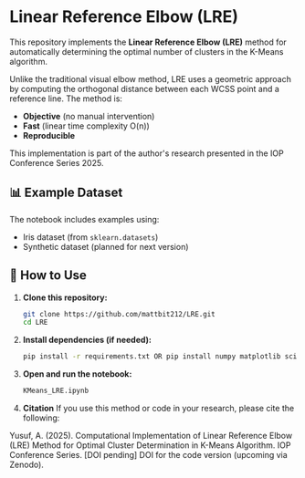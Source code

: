 # Linear Reference Elbow (LRE)

This repository implements the **Linear Reference Elbow (LRE)** method for automatically determining the optimal number of clusters in the K-Means algorithm.

Unlike the traditional visual elbow method, LRE uses a geometric approach by computing the orthogonal distance between each WCSS point and a reference line. The method is:
- **Objective** (no manual intervention)
- **Fast** (linear time complexity O(n))
- **Reproducible**

This implementation is part of the author's research presented in the IOP Conference Series 2025.

## 📊 Example Dataset
The notebook includes examples using:
- Iris dataset (from `sklearn.datasets`)
- Synthetic dataset (planned for next version)

## 🚀 How to Use

1. **Clone this repository:**
   ```bash
   git clone https://github.com/mattbit212/LRE.git
   cd LRE
2. **Install dependencies (if needed):**
   ```bash
   pip install -r requirements.txt OR pip install numpy matplotlib scikit-learn
4. **Open and run the notebook:** 
   ```bash
   KMeans_LRE.ipynb
5. **Citation**
If you use this method or code in your research, please cite the following:

Yusuf, A. (2025). Computational Implementation of Linear Reference Elbow (LRE) Method for Optimal Cluster Determination in K-Means Algorithm. IOP Conference Series. [DOI pending]
DOI for the code version (upcoming via Zenodo).
